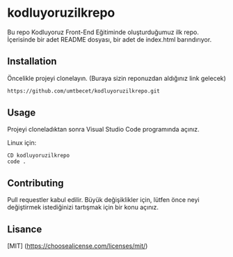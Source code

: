 # kodluyoruzilkrepo
Bu repo Kodluyoruz Front-End Eğitiminde oluşturduğumuz ilk repo. İçerisinde bir adet README dosyası, bir adet de index.html barındırıyor.


## Installation
Öncelikle projeyi clonelayın. (Buraya sizin reponuzdan aldığınız link gelecek)


```bash
https://github.com/umtbecet/kodluyoruzilkrepo.git
```

## Usage
Projeyi cloneladıktan sonra Visual Studio Code programında açınız.

Linux için:
```Linux
CD kodluyoruzilkrepo
code .
```
## Contributing
Pull requestler kabul edilir. Büyük değişiklikler için, lütfen önce neyi değiştirmek istediğinizi tartışmak için bir konu açınız.

## Lisance
[MIT] (https://choosealicense.com/licenses/mit/)